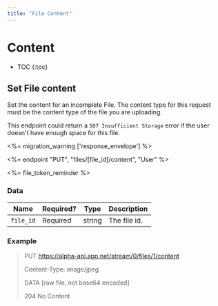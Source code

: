 ```yaml
---
title: "File Content"
---
```


# Content

* TOC
{:toc}

## Set File content

Set the content for an incomplete File. The content type for this request must be the content type of the file you are uploading.

This endpoint could return a `507 Insufficient Storage` error if the user doesn't have enough space for this file.

<%= migration_warning ['response_envelope'] %>

<%= endpoint "PUT", "files/[file_id]/content", "User" %>

<%= file_token_reminder %>

### Data

<table>
    <thead>
        <tr>
            <th>Name</th>
            <th>Required?</th>
            <th>Type</th>
            <th>Description</th>
        </tr>
    </thead>
    <tbody>
        <tr>
            <td><code>file_id</code></td>
            <td>Required</td>
            <td>string</td>
            <td>The file id.</td>
        </tr>
    </tbody>
</table>

### Example

> PUT https://alpha-api.app.net/stream/0/files/1/content
>
> Content-Type: image/jpeg
>
> DATA [raw file, not base64 encoded]
>
> 204 No Content

